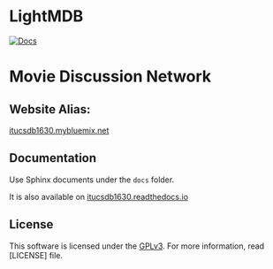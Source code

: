LightMDB
========

[![Docs](https://readthedocs.org/projects/itucsdb1630/badge/?version=latest)](https://itucsdb1630.readthedocs.io/en/latest/?badge=latest)

# Movie Discussion Network

Website Alias:
-------------
[itucsdb1630.mybluemix.net](https://itucsdb1630.mybluemix.net/)

Documentation
-------------
Use Sphinx documents under the `docs` folder.

It is also available on [itucsdb1630.readthedocs.io](https://itucsdb1630.readthedocs.io/)


License
-------
This software is licensed under the
[GPLv3](https://www.gnu.org/licenses/gpl-3.0.html). For more
information, read [LICENSE] file.
